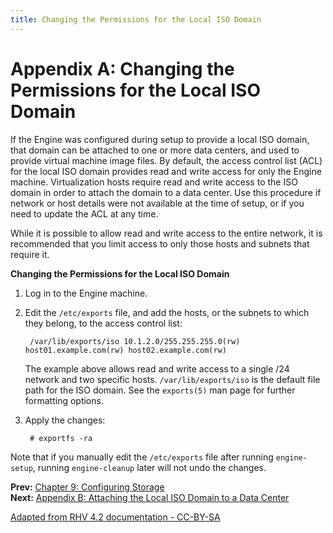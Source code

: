 ```yaml
---
title: Changing the Permissions for the Local ISO Domain
---
```


# Appendix A: Changing the Permissions for the Local ISO Domain

If the Engine was configured during setup to provide a local ISO domain, that domain can be attached to one or more data centers, and used to provide virtual machine image files. By default, the access control list (ACL) for the local ISO domain provides read and write access for only the Engine machine. Virtualization hosts require read and write access to the ISO domain in order to attach the domain to a data center. Use this procedure if network or host details were not available at the time of setup, or if you need to update the ACL at any time.

While it is possible to allow read and write access to the entire network, it is recommended that you limit access to only those hosts and subnets that require it.

**Changing the Permissions for the Local ISO Domain**

1. Log in to the Engine machine.

2. Edit the `/etc/exports` file, and add the hosts, or the subnets to which they belong, to the access control list:

        /var/lib/exports/iso 10.1.2.0/255.255.255.0(rw) host01.example.com(rw) host02.example.com(rw)

    The example above allows read and write access to a single /24 network and two specific hosts. `/var/lib/exports/iso` is the default file path for the ISO domain. See the `exports(5)` man page for further formatting options.

3. Apply the changes:

        # exportfs -ra

Note that if you manually edit the `/etc/exports` file after running `engine-setup`, running `engine-cleanup` later will not undo the changes.

**Prev:** [Chapter 9: Configuring Storage](../chap-Configuring_Storage) <br>
**Next:** [Appendix B: Attaching the Local ISO Domain to a Data Center](../appe-Attaching_the_Local_ISO_Domain_to_a_Data_Center)

[Adapted from RHV 4.2 documentation - CC-BY-SA](https://access.redhat.com/documentation/en-us/red_hat_virtualization/4.2/html/installation_guide/appe-changing_the_permissions_for_the_local_iso_domain)
